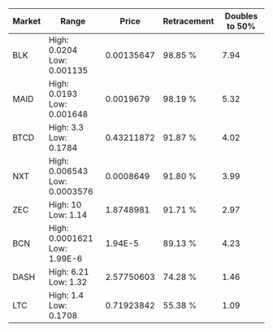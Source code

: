 | Market | Range | Price| Retracement | Doubles to 50% |
| --- | --- | --- | --- | --- |
| BLK | High: 0.0204<br />Low: 0.001135 | 0.00135647 | 98.85 % | 7.94 |
| MAID | High: 0.0193<br />Low: 0.001648 | 0.0019679 | 98.19 % | 5.32 |
| BTCD | High: 3.3<br />Low: 0.1784 | 0.43211872 | 91.87 % | 4.02 |
| NXT | High: 0.006543<br />Low: 0.0003576 | 0.0008649 | 91.80 % | 3.99 |
| ZEC | High: 10<br />Low: 1.14 | 1.8748981 | 91.71 % | 2.97 |
| BCN | High: 0.0001621<br />Low: 1.99E-6 | 1.94E-5 | 89.13 % | 4.23 |
| DASH | High: 6.21<br />Low: 1.32 | 2.57750603 | 74.28 % | 1.46 |
| LTC | High: 1.4<br />Low: 0.1708 | 0.71923842 | 55.38 % | 1.09 |

